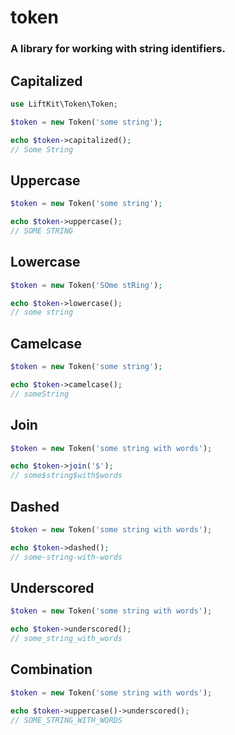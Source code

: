 # token
### A library for working with string identifiers.

## Capitalized

```php
use LiftKit\Token\Token;

$token = new Token('some string');

echo $token->capitalized();
// Some String
```

## Uppercase

```php
$token = new Token('some string');

echo $token->uppercase();
// SOME STRING
```

## Lowercase

```php
$token = new Token('SOme stRing');

echo $token->lowercase();
// some string
```

## Camelcase

```php
$token = new Token('some string');

echo $token->camelcase();
// someString
```

## Join

```php
$token = new Token('some string with words');

echo $token->join('$');
// some$string$with$words
```

## Dashed

```php
$token = new Token('some string with words');

echo $token->dashed();
// some-string-with-words
```

## Underscored

```php
$token = new Token('some string with words');

echo $token->underscored();
// some_string_with_words
```

## Combination

```php
$token = new Token('some string with words');

echo $token->uppercase()->underscored();
// SOME_STRING_WITH_WORDS
```
